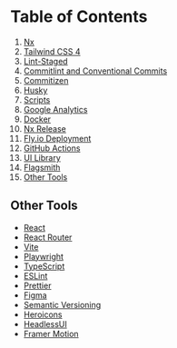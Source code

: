 # Table of Contents

1. [Nx](./built-with/NX.md)
1. [Tailwind CSS 4](./built-with/TAILWINDCSS.md)
1. [Lint-Staged](./built-with/LINT_STAGED.md)
1. [Commitlint and Conventional Commits](./built-with/COMMITLINT.md)
1. [Commitizen](./built-with/COMMITIZEN.md)
1. [Husky](./built-with/HUSKY.md)
1. [Scripts](./built-with/SCRIPTS.md)
1. [Google Analytics](./built-with/GOOGLE_ANALYTICS.md)
1. [Docker](./built-with/DOCKER.md)
1. [Nx Release](./built-with/NX_RELEASE.md)
1. [Fly.io Deployment](./built-with/FLY_IO.md)
1. [GitHub Actions](./built-with/GITHUB_ACTIONS.md)
1. [UI Library](./built-with/UI_LIBRARY.md)
1. [Flagsmith](./built-with/FLAGSMITH.md)
1. [Other Tools](#other-tools)

<div id="other-tools"></div>

## Other Tools

- [React](https://reactjs.org/)
- [React Router](https://reactrouter.com/)
- [Vite](https://vitejs.dev/)
- [Playwright](https://playwright.dev/)
- [TypeScript](https://www.typescriptlang.org/)
- [ESLint](https://eslint.org/)
- [Prettier](https://prettier.io/)
- [Figma](https://www.figma.com/)
- [Semantic Versioning](https://semver.org/)
- [Heroicons](https://heroicons.com/)
- [HeadlessUI](https://headlessui.com/)
- [Framer Motion](https://www.framer.com/)
  <!-- - [Scroll-Driven Animations](https://scroll-driven-animations.style/) -->
  <!-- - [ResizeObserver Polyfill](https://github.com/que-etc/resize-observer-polyfill) -->
  <!-- - [react-markdown](https://github.com/remarkjs/react-markdown) -->
  <!-- - [React Syntax Highlighter](https://react-syntax-highlighter.github.io/react-syntax-highlighter/) -->
  <!-- - [rehype-raw](https://github.com/rehypejs/rehype-raw) -->
  <!-- - [Flagsmith](https://www.flagsmith.com/) -->
  <!-- - [vite-plugin-static-copy](https://github.com/sapphi-red/vite-plugin-static-copy) -->
